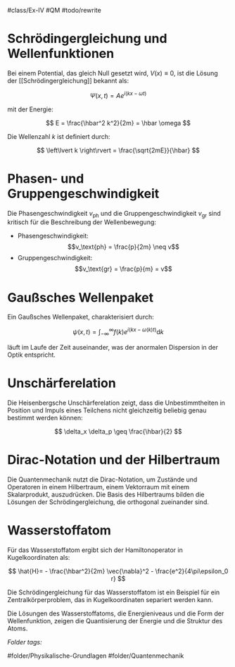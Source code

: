 #class/Ex-IV #QM #todo/rewrite 

# Schrödingergleichung und Wellenfunktionen

Bei einem Potential, das gleich Null gesetzt wird, $V(x) \equiv 0$, ist die Lösung der [[Schrödingergleichung]] bekannt als:

$$
\Psi(x,t) = A e^{i(kx - \omega t)}
$$

mit der Energie:

$$
E = \frac{\hbar^2 k^2}{2m} = \hbar \omega
$$

Die Wellenzahl $k$ ist definiert durch:

$$
\left\lvert k \right\rvert = \frac{\sqrt{2mE}}{\hbar}
$$

# Phasen- und Gruppengeschwindigkeit

Die Phasengeschwindigkeit $v_\text{ph}$ und die Gruppengeschwindigkeit $v_\text{gr}$ sind kritisch für die Beschreibung der Wellenbewegung:

- Phasengeschwindigkeit: $$v_\text{ph} = \frac{p}{2m} \neq v$$
- Gruppengeschwindigkeit: $$v_\text{gr} = \frac{p}{m} = v$$

# Gaußsches Wellenpaket

Ein Gaußsches Wellenpaket, charakterisiert durch:

$$
\psi(x,t) = \int_{-\infty}^{\infty}f(k) e^{i(kx - \omega(k) t)} \mathrm{d}k
$$

läuft im Laufe der Zeit auseinander, was der anormalen Dispersion in der Optik entspricht.

# Unschärferelation

Die Heisenbergsche Unschärferelation zeigt, dass die Unbestimmtheiten in Position und Impuls eines Teilchens nicht gleichzeitig beliebig genau bestimmt werden können:

$$
\delta_x \delta_p \geq \frac{\hbar}{2}
$$

# Dirac-Notation und der Hilbertraum

Die Quantenmechanik nutzt die Dirac-Notation, um Zustände und Operatoren in einem Hilbertraum, einem Vektorraum mit einem Skalarprodukt, auszudrücken. Die Basis des Hilbertraums bilden die Lösungen der Schrödingergleichung, die orthogonal zueinander sind.

# Wasserstoffatom

Für das Wasserstoffatom ergibt sich der Hamiltonoperator in Kugelkoordinaten als:

$$
\hat{H}= - \frac{\hbar^2}{2m} \vec{\nabla}^2 - \frac{e^2}{4\pi\epsilon_0 r}
$$

Die Schrödingergleichung für das Wasserstoffatom ist ein Beispiel für ein Zentralkörperproblem, das in Kugelkoordinaten separiert werden kann.

Die Lösungen des Wasserstoffatoms, die Energieniveaus und die Form der Wellenfunktion, zeigen die Quantisierung der Energie und die Struktur des Atoms.





 *Folder tags:*

#folder/Physikalische-Grundlagen #folder/Quantenmechanik